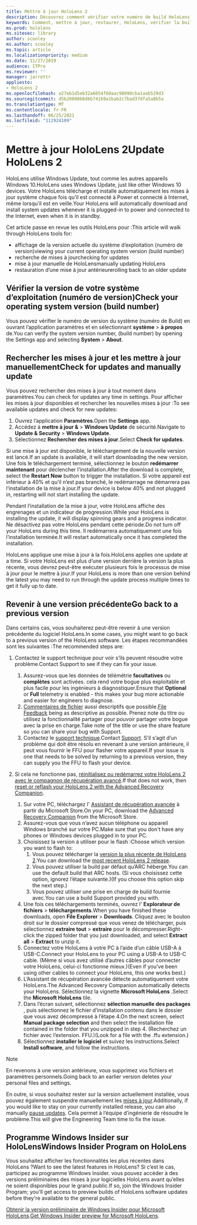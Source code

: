 ```yaml
---
title: Mettre à jour HoloLens 2
description: Découvrez comment vérifier votre numéro de build HoloLens, tenir à jour les mises à jour des appareils, joindre le programme Insiders et restaurer les mises à jour.
keywords: Comment, mettre à jour, restaurer, HoloLens, vérifier la build, numéro de build
ms.prod: hololens
ms.sitesec: library
author: scooley
ms.author: scooley
ms.topic: article
ms.localizationpriority: medium
ms.date: 11/27/2019
audience: ITPro
ms.reviewer: ''
manager: jarrettr
appliesto:
- HoloLens 2
ms.openlocfilehash: a27eb1d5eb32a6654f60aac98090cba1aab529d3
ms.sourcegitcommit: d5b2080868d6b74169a1bab2c7bad37dfa5a8b5a
ms.translationtype: MT
ms.contentlocale: fr-FR
ms.lasthandoff: 06/25/2021
ms.locfileid: "112924109"
---
```

# <a name="update-hololens-2"></a><span data-ttu-id="76a3f-104">Mettre à jour HoloLens 2</span><span class="sxs-lookup"><span data-stu-id="76a3f-104">Update HoloLens 2</span></span>

<span data-ttu-id="76a3f-105">HoloLens utilise Windows Update, tout comme les autres appareils Windows 10.</span><span class="sxs-lookup"><span data-stu-id="76a3f-105">HoloLens uses Windows Update, just like other Windows 10 devices.</span></span> <span data-ttu-id="76a3f-106">Votre HoloLens télécharge et installe automatiquement les mises à jour système chaque fois qu’il est connecté à Power et connecté à Internet, même lorsqu’il est en veille.</span><span class="sxs-lookup"><span data-stu-id="76a3f-106">Your HoloLens will automatically download and install system updates whenever it is plugged-in to power and connected to the Internet, even when it is in standby.</span></span>

<span data-ttu-id="76a3f-107">Cet article passe en revue les outils HoloLens pour :</span><span class="sxs-lookup"><span data-stu-id="76a3f-107">This article will walk through HoloLens tools for:</span></span>

- <span data-ttu-id="76a3f-108">affichage de la version actuelle du système d’exploitation (numéro de version)</span><span class="sxs-lookup"><span data-stu-id="76a3f-108">viewing your current operating system version (build number)</span></span>
- <span data-ttu-id="76a3f-109">recherche de mises à jour</span><span class="sxs-lookup"><span data-stu-id="76a3f-109">checking for updates</span></span>
- <span data-ttu-id="76a3f-110">mise à jour manuelle de HoloLens</span><span class="sxs-lookup"><span data-stu-id="76a3f-110">manually updating HoloLens</span></span>
- <span data-ttu-id="76a3f-111">restauration d’une mise à jour antérieure</span><span class="sxs-lookup"><span data-stu-id="76a3f-111">rolling back to an older update</span></span>

## <a name="check-your-operating-system-version-build-number"></a><span data-ttu-id="76a3f-112">Vérifier la version de votre système d’exploitation (numéro de version)</span><span class="sxs-lookup"><span data-stu-id="76a3f-112">Check your operating system version (build number)</span></span>

<span data-ttu-id="76a3f-113">Vous pouvez vérifier le numéro de version du système (numéro de Build) en ouvrant l’application paramètres et en sélectionnant **système**  >  **à propos** de.</span><span class="sxs-lookup"><span data-stu-id="76a3f-113">You can verify the system version number, (build number) by opening the Settings app and selecting **System** > **About**.</span></span>

## <a name="check-for-updates-and-manually-update"></a><span data-ttu-id="76a3f-114">Rechercher les mises à jour et les mettre à jour manuellement</span><span class="sxs-lookup"><span data-stu-id="76a3f-114">Check for updates and manually update</span></span>

<span data-ttu-id="76a3f-115">Vous pouvez rechercher des mises à jour à tout moment dans paramètres.</span><span class="sxs-lookup"><span data-stu-id="76a3f-115">You can check for updates any time in settings.</span></span>  <span data-ttu-id="76a3f-116">Pour afficher les mises à jour disponibles et rechercher les nouvelles mises à jour :</span><span class="sxs-lookup"><span data-stu-id="76a3f-116">To see available updates and check for new updates:</span></span>

1. <span data-ttu-id="76a3f-117">Ouvrez l’application **Paramètres**.</span><span class="sxs-lookup"><span data-stu-id="76a3f-117">Open the **Settings** app.</span></span>
1. <span data-ttu-id="76a3f-118">Accédez à **mettre à jour &**  >  **Windows Update** de sécurité.</span><span class="sxs-lookup"><span data-stu-id="76a3f-118">Navigate to **Update & Security** > **Windows Update**.</span></span>
1. <span data-ttu-id="76a3f-119">Sélectionnez **Rechercher des mises à jour**.</span><span class="sxs-lookup"><span data-stu-id="76a3f-119">Select **Check for updates**.</span></span>

<span data-ttu-id="76a3f-120">Si une mise à jour est disponible, le téléchargement de la nouvelle version est lancé.</span><span class="sxs-lookup"><span data-stu-id="76a3f-120">If an update is available, it will start downloading the new version.</span></span> <span data-ttu-id="76a3f-121">Une fois le téléchargement terminé, sélectionnez le bouton **redémarrer maintenant** pour déclencher l’installation.</span><span class="sxs-lookup"><span data-stu-id="76a3f-121">After the download is complete, select the **Restart Now** button to trigger the installation.</span></span> <span data-ttu-id="76a3f-122">Si votre appareil est inférieur à 40% et qu’il n’est pas branché, le redémarrage ne démarrera pas l’installation de la mise à jour.</span><span class="sxs-lookup"><span data-stu-id="76a3f-122">If your device is below 40% and not plugged in, restarting will not start installing the update.</span></span>

<span data-ttu-id="76a3f-123">Pendant l’installation de la mise à jour, votre HoloLens affiche des engrenages et un indicateur de progression.</span><span class="sxs-lookup"><span data-stu-id="76a3f-123">While your HoloLens is installing the update, it will display spinning gears and a progress indicator.</span></span> <span data-ttu-id="76a3f-124">Ne désactivez pas votre HoloLens pendant cette période.</span><span class="sxs-lookup"><span data-stu-id="76a3f-124">Do not turn off your HoloLens during this time.</span></span> <span data-ttu-id="76a3f-125">Il redémarrera automatiquement une fois l’installation terminée.</span><span class="sxs-lookup"><span data-stu-id="76a3f-125">It will restart automatically once it has completed the installation.</span></span>

<span data-ttu-id="76a3f-126">HoloLens applique une mise à jour à la fois.</span><span class="sxs-lookup"><span data-stu-id="76a3f-126">HoloLens applies one update at a time.</span></span>  <span data-ttu-id="76a3f-127">Si votre HoloLens est plus d’une version derrière la version la plus récente, vous devrez peut-être exécuter plusieurs fois le processus de mise à jour pour le mettre à jour.</span><span class="sxs-lookup"><span data-stu-id="76a3f-127">If your HoloLens is more than one version behind the latest you may need to run through the update process multiple times to get it fully up to date.</span></span>

## <a name="go-back-to-a-previous-version"></a><span data-ttu-id="76a3f-128">Revenir à une version précédente</span><span class="sxs-lookup"><span data-stu-id="76a3f-128">Go back to a previous version</span></span>

<span data-ttu-id="76a3f-129">Dans certains cas, vous souhaiterez peut-être revenir à une version précédente du logiciel HoloLens.</span><span class="sxs-lookup"><span data-stu-id="76a3f-129">In some cases, you might want to go back to a previous version of the HoloLens software.</span></span> <span data-ttu-id="76a3f-130">Les étapes recommandées sont les suivantes :</span><span class="sxs-lookup"><span data-stu-id="76a3f-130">The recommended steps are:</span></span>

1. <span data-ttu-id="76a3f-131">Contactez le support technique pour voir s’ils peuvent résoudre votre problème.</span><span class="sxs-lookup"><span data-stu-id="76a3f-131">Contact Support to see if they can fix your issue.</span></span>
    1. <span data-ttu-id="76a3f-132">Assurez-vous que les données de télémétrie **facultatives** ou **complètes** sont activées. cela rend votre bogue plus exploitable et plus facile pour les ingénieurs à diagnostiquer.</span><span class="sxs-lookup"><span data-stu-id="76a3f-132">Ensure that **Optional** or **Full** telemetry is enabled -  this makes your bug more actionable and easier for engineers to diagnose.</span></span>
    1. <span data-ttu-id="76a3f-133">[Commentaires de fichier](hololens-feedback.md) aussi descriptifs que possible.</span><span class="sxs-lookup"><span data-stu-id="76a3f-133">[File Feedback](hololens-feedback.md) being as descriptive as possible.</span></span> <span data-ttu-id="76a3f-134">Prenez note du titre ou utilisez la fonctionnalité partager pour pouvoir partager votre bogue avec la prise en charge.</span><span class="sxs-lookup"><span data-stu-id="76a3f-134">Take note of the title or use the share feature so you can share your bug with Support.</span></span>
    1. <span data-ttu-id="76a3f-135">Contactez le [support technique](https://aka.ms/hlsupport).</span><span class="sxs-lookup"><span data-stu-id="76a3f-135">Contact [Support](https://aka.ms/hlsupport).</span></span> <span data-ttu-id="76a3f-136">S’il s’agit d’un problème qui doit être résolu en revenant à une version antérieure, il peut vous fournir le FFU pour flasher votre appareil.</span><span class="sxs-lookup"><span data-stu-id="76a3f-136">If your issue is one that needs to be solved by returning to a previous version, they can supply you the FFU to flash your device.</span></span>

1. <span data-ttu-id="76a3f-137">Si cela ne fonctionne pas, [réinitialisez ou redémarrez votre HoloLens 2 avec le compagnon de récupération avancé](hololens-recovery.md).</span><span class="sxs-lookup"><span data-stu-id="76a3f-137">If that does not work, then [reset or reflash your HoloLens 2 with the Advanced Recovery Companion](hololens-recovery.md).</span></span>
    1. <span data-ttu-id="76a3f-138">Sur votre PC, téléchargez l' [Assistant de récupération avancée](https://www.microsoft.com/p/advanced-recovery-companion/9p74z35sfrs8?activetab=pivot:overviewtab) à partir du Microsoft Store.</span><span class="sxs-lookup"><span data-stu-id="76a3f-138">On your PC, download the [Advanced Recovery Companion](https://www.microsoft.com/p/advanced-recovery-companion/9p74z35sfrs8?activetab=pivot:overviewtab) from the Microsoft Store.</span></span>
    1. <span data-ttu-id="76a3f-139">Assurez-vous que vous n’avez aucun téléphone ou appareil Windows branché sur votre PC.</span><span class="sxs-lookup"><span data-stu-id="76a3f-139">Make sure that you don't have any phones or Windows devices plugged in to your PC.</span></span>
    1. <span data-ttu-id="76a3f-140">Choisissez la version à utiliser pour le flash :</span><span class="sxs-lookup"><span data-stu-id="76a3f-140">Choose which version you want to flash to:</span></span>
        1. <span data-ttu-id="76a3f-141">Vous pouvez télécharger la [version la plus récente de HoloLens 2](https://aka.ms/hololens2download).</span><span class="sxs-lookup"><span data-stu-id="76a3f-141">You can download the [most recent HoloLens 2 release](https://aka.ms/hololens2download).</span></span>
        1. <span data-ttu-id="76a3f-142">Vous pouvez utiliser la build par défaut qu’ARC héberge.</span><span class="sxs-lookup"><span data-stu-id="76a3f-142">You can use the default build that ARC hosts.</span></span> <span data-ttu-id="76a3f-143">(Si vous choisissez cette option, ignorez l’étape suivante.)</span><span class="sxs-lookup"><span data-stu-id="76a3f-143">(If you choose this option skip the next step.)</span></span>
        1. <span data-ttu-id="76a3f-144">Vous pouvez utiliser une prise en charge de build fournie avec.</span><span class="sxs-lookup"><span data-stu-id="76a3f-144">You can use a build Support provided you with.</span></span>
    1. <span data-ttu-id="76a3f-145">Une fois ces téléchargements terminés, ouvrez l' **Explorateur de fichiers**  >  **téléchargements**.</span><span class="sxs-lookup"><span data-stu-id="76a3f-145">When you have finished these downloads, open **File Explorer** > **Downloads**.</span></span> <span data-ttu-id="76a3f-146">Cliquez avec le bouton droit sur le dossier compressé que vous venez de télécharger, puis sélectionnez **extraire tout**  >  **extraire** pour le décompresser.</span><span class="sxs-lookup"><span data-stu-id="76a3f-146">Right-click the zipped folder that you just downloaded, and select **Extract all** > **Extract** to unzip it.</span></span>
    1. <span data-ttu-id="76a3f-147">Connectez votre HoloLens à votre PC à l’aide d’un câble USB-A à USB-C.</span><span class="sxs-lookup"><span data-stu-id="76a3f-147">Connect your HoloLens to your PC using a USB-A to USB-C cable.</span></span> <span data-ttu-id="76a3f-148">(Même si vous avez utilisé d’autres câbles pour connecter votre HoloLens, celui-ci fonctionne mieux.)</span><span class="sxs-lookup"><span data-stu-id="76a3f-148">(Even if you've been using other cables to connect your HoloLens, this one works best.)</span></span>
    1. <span data-ttu-id="76a3f-149">L’Assistant de récupération avancée détecte automatiquement votre HoloLens.</span><span class="sxs-lookup"><span data-stu-id="76a3f-149">The Advanced Recovery Companion automatically detects your HoloLens.</span></span> <span data-ttu-id="76a3f-150">Sélectionnez la vignette **Microsoft HoloLens** .</span><span class="sxs-lookup"><span data-stu-id="76a3f-150">Select the **Microsoft HoloLens** tile.</span></span>
    1. <span data-ttu-id="76a3f-151">Dans l’écran suivant, sélectionnez **sélection manuelle des packages** , puis sélectionnez le fichier d’installation contenu dans le dossier que vous avez décompressé à l’étape 4.</span><span class="sxs-lookup"><span data-stu-id="76a3f-151">On the next screen, select **Manual package selection** and then select the installation file contained in the folder that you unzipped in step 4.</span></span> <span data-ttu-id="76a3f-152">(Recherchez un fichier avec l’extension. FFU.)</span><span class="sxs-lookup"><span data-stu-id="76a3f-152">(Look for a file with the .ffu extension.)</span></span>
    1. <span data-ttu-id="76a3f-153">Sélectionnez **installer le logiciel** et suivez les instructions.</span><span class="sxs-lookup"><span data-stu-id="76a3f-153">Select **Install software**, and follow the instructions.</span></span>

> [!NOTE]
> <span data-ttu-id="76a3f-154">En revenons à une version antérieure, vous supprimez vos fichiers et paramètres personnels.</span><span class="sxs-lookup"><span data-stu-id="76a3f-154">Going back to an earlier version deletes your personal files and settings.</span></span>

<span data-ttu-id="76a3f-155">En outre, si vous souhaitez rester sur la version actuellement installée, vous pouvez également suspendre manuellement les [mises à jour](hololens-updates.md#pause-updates-via-device).</span><span class="sxs-lookup"><span data-stu-id="76a3f-155">Additionally, if you would like to stay on your currently installed release, you can also manually [pause updates](hololens-updates.md#pause-updates-via-device).</span></span> <span data-ttu-id="76a3f-156">Cela permet à l’équipe d’ingénierie de résoudre le problème.</span><span class="sxs-lookup"><span data-stu-id="76a3f-156">This will give the Engineering Team time to fix the issue.</span></span>

## <a name="windows-insider-program-on-hololens"></a><span data-ttu-id="76a3f-157">Programme Windows Insider sur HoloLens</span><span class="sxs-lookup"><span data-stu-id="76a3f-157">Windows Insider Program on HoloLens</span></span>

<span data-ttu-id="76a3f-158">Vous souhaitez afficher les fonctionnalités les plus récentes dans HoloLens ?</span><span class="sxs-lookup"><span data-stu-id="76a3f-158">Want to see the latest features in HoloLens?</span></span>  <span data-ttu-id="76a3f-159">Si c’est le cas, participez au programme Windows Insider. vous pouvez accéder à des versions préliminaires des mises à jour logicielles HoloLens avant qu’elles ne soient disponibles pour le grand public.</span><span class="sxs-lookup"><span data-stu-id="76a3f-159">If so, join the Windows Insider Program; you'll get access to preview builds of HoloLens software updates before they're available to the general public.</span></span>

<span data-ttu-id="76a3f-160">[Obtenir la version préliminaire de Windows Insider pour Microsoft HoloLens](hololens-insider.md).</span><span class="sxs-lookup"><span data-stu-id="76a3f-160">[Get Windows Insider preview for Microsoft HoloLens](hololens-insider.md).</span></span>
